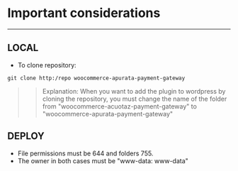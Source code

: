 # Important considerations
----
## LOCAL
- To clone repository:
```
git clone http:/repo woocommerce-apurata-payment-gateway
```
>> Explanation: When you want to add the plugin to wordpress by cloning the repository, you must change the name of the folder from "woocommerce-acuotaz-payment-gateway" to "woocommerce-apurata-payment-gateway"
## DEPLOY
- File permissions must be 644 and folders 755.
- The owner in both cases must be "www-data: www-data"
